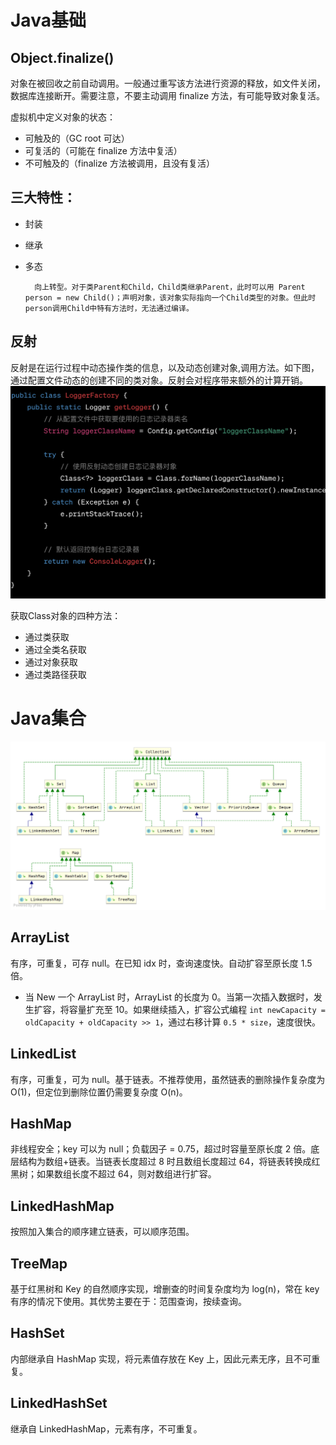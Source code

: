 # Java基础

## Object.finalize()
对象在被回收之前自动调用。一般通过重写该方法进行资源的释放，如文件关闭，数据库连接断开。需要注意，不要主动调用 finalize 方法，有可能导致对象复活。

虚拟机中定义对象的状态：
- 可触及的（GC root 可达）
- 可复活的（可能在 finalize 方法中复活）
- 不可触及的（finalize 方法被调用，且没有复活）
## 三大特性：
- 封装
- 继承
- 多态
  
        向上转型。对于类Parent和Child，Child类继承Parent，此时可以用 Parent person = new Child()；声明对象，该对象实际指向一个Child类型的对象。但此时person调用Child中特有方法时，无法通过编译。
## 反射
 反射是在运行过程中动态操作类的信息，以及动态创建对象,调用方法。如下图，通过配置文件动态的创建不同的类对象。反射会对程序带来额外的计算开销。
 ![reflect](../img/reflect.png)

获取Class对象的四种方法：
- 通过类获取 
- 通过全类名获取
- 通过对象获取
- 通过类路径获取


# Java集合
![结构图](../img/collection.png)

## ArrayList
有序，可重复，可存 null。在已知 idx 时，查询速度快。自动扩容至原长度 1.5 倍。
- 当 New 一个 ArrayList 时，ArrayList 的长度为 0。当第一次插入数据时，发生扩容，将容量扩充至 10。如果继续插入，扩容公式编程 `int newCapacity = oldCapacity + oldCapacity >> 1`，通过右移计算 `0.5 * size`，速度很快。

##  LinkedList
有序，可重复，可为 null。基于链表。不推荐使用，虽然链表的删除操作复杂度为 O(1)，但定位到删除位置仍需要复杂度 O(n)。

##  HashMap
非线程安全；key 可以为 null；负载因子 = 0.75，超过时容量至原长度 2 倍。底层结构为数组+链表。当链表长度超过 8 时且数组长度超过 64，将链表转换成红黑树；如果数组长度不超过 64，则对数组进行扩容。

##  LinkedHashMap
按照加入集合的顺序建立链表，可以顺序范围。

## TreeMap
基于红黑树和 Key 的自然顺序实现，增删查的时间复杂度均为 log(n)，常在 key 有序的情况下使用。其优势主要在于：范围查询，按续查询。

## HashSet
内部继承自 HashMap 实现，将元素值存放在 Key 上，因此元素无序，且不可重复。

## LinkedHashSet
继承自 LinkedHashMap，元素有序，不可重复。

